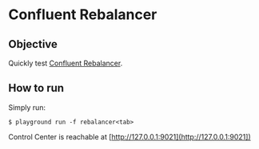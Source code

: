 # Confluent Rebalancer

## Objective

Quickly test [Confluent Rebalancer](https://docs.confluent.io/current/kafka/rebalancer/rebalancer.html#auto-data-balancing).



## How to run

Simply run:

```
$ playground run -f rebalancer<tab>
```

Control Center is reachable at [http://127.0.0.1:9021](http://127.0.0.1:9021])